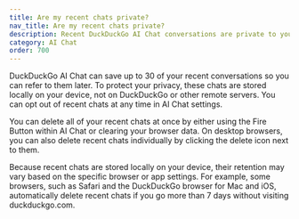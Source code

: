 ```yaml
---
title: Are my recent chats private?
nav_title: Are my recent chats private?
description: Recent DuckDuckGo AI Chat conversations are private to you and stored locally in your browser, never on DuckDuckGo or 3rd-party servers.
category: AI Chat
order: 700
---
```


DuckDuckGo AI Chat can save up to 30 of your recent conversations so you can refer to them later. To protect your privacy, these chats are stored locally on your device, not on DuckDuckGo or other remote servers. You can opt out of recent chats at any time in AI Chat settings.

You can delete all of your recent chats at once by either using the Fire Button within AI Chat or clearing your browser data. On desktop browsers, you can also delete recent chats individually by clicking the delete icon next to them.

Because recent chats are stored locally on your device, their retention may vary based on the specific browser or app settings. For example, some browsers, such as Safari and the DuckDuckGo browser for Mac and iOS, automatically delete recent chats if you go more than 7 days without visiting duckduckgo.com.
